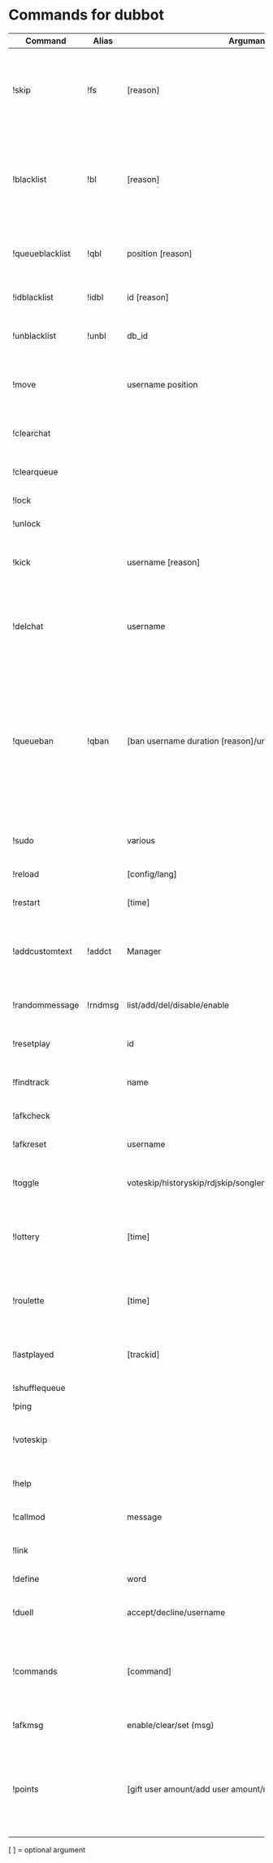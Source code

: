 # Commands for dubbot

|Command|Alias|Argumants|Role|Description|
|----|----|----|----|----|
|!skip|!fs|[reason]|VIP|Skips the current song and send reason when defined. Reasons can be defined in config.js|
|!blacklist|!bl|[reason]|Mod|Skips the current song and adds the song to the blacklist. Reason is optianal and can be any string|
|!queueblacklist|!qbl|position [reason]|Mod|Adds the track at the given position to the blacklist and removes it|
|!idblacklist|!idbl|id [reason]|Mod|Adds the given song to the blacklist|
|!unblacklist|!unbl|db_id|Mod|Removes the given song from the blacklist|
|!move||username position|Mod|Moves the specified user to the specified position|
|!clearchat|||Mod|Deletes last 512 messages sinc bot joined the room|
|!clearqueue|||Mod|Locks and clears the queue|
|!lock|||Mod|Locks the queue|
|!unlock|||Mod|Unlocks the queue|
|!kick||username [reason]|Mod|Kicks the given user, unsetting the role if necessary|
|!delchat||username|Mod|Deletes all messages from specified user in the last 512 messages since bot joined|
|!queueban|!qban|[ban username duration [reason]/unban [username]]|User/Mod|Checks if you are banned from the queue when used without arguments. Bans or unbans a user from the queue (Use either 'permanent' or '(amount)(s/m/h/d/w/m)' as duration|
|!sudo||various|Manager|Let the bot send your arguments in chat|
|!reload||[config/lang]|Manager|Reloads config/langfile|
|!restart||[time]|Manager|Restarts the bot (requires pm2)|
|!addcustomtext|!addct|Manager|trigger message|Adds a custom chat command which is triggers when .trigger is send in chat|
|!randommessage|!rndmsg|list/add/del/disable/enable|Manager|Edits random messages sent all 2-10 Minutes|
|!resetplay| |id|Mod|Resets the last play for the given song|
|!findtrack| |name|VIP|Searches the databse for the given songname|
|!afkcheck| | |VIP|Lists all afks in the community|
|!afkreset| |username|Mod|Resets AFK-time for the given user|
|!toggle| |voteskip/historyskip/rdjskip/songlength/afkremoval/queuecheck|Mod|Toggles corresponding setting until next restart.|
|!lottery| |[time]|Mod|Starts a lottery with the given time in minutes. Time defaults to 2 minutes|
|!roulette| |[time]|Mod|Starts a roulette with the given time in minutes. Time defaults to 2 minutes|
|!lastplayed| |[trackid]|VIP|Gives the time since the track was played the last time.|
|!shufflequeue| | |Mod|Shuffles the queue|
|!ping| | |ResidentDj|Pong!|
|!voteskip| | |ResidentDj|Votes for skip, only usable when to low mods in the room|
|!help| | |User|Mentions all mods in the room|
|!callmod| |message|User|Informs a mod to join the room|
|!link| | |User|Sends a link to the current song|
|!define| |word|User|Defines the given word|
|!duell| |accept/decline/username|User|Accepts a duell, declines a duell or starts one|
|!commands| |[command]|User|Lists unhidden commands and provides their description when used with argument|
|!afkmsg| |enable/clear/set (msg)|User|Enables/edits the afk-message|
|!points| |[gift user amount/add user amount/remove user amount]|User/Mod|Prints your current balance/gifts points to an user/gives points to an user/takes points from an user|


[  ] = optional argument
